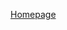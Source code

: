 [Homepage](https://r.flutcla.tech)

<!-- ![GitHub Stats Card](https://github-readme-stats.vercel.app/api?username=flutcla&count_private=true) [![Top Langs](https://github-readme-stats.vercel.app/api/top-langs/?username=flutcla&count_private=true)](https://github.com/flutcla/github-readme-stats) -->
